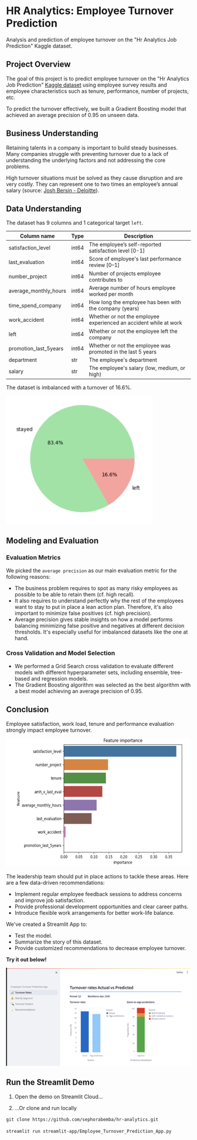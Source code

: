 # HR Analytics: Employee Turnover Prediction

Analysis and prediction of employee turnover on the "Hr Analytics Job Prediction" Kaggle dataset.

## Project Overview

The goal of this project is to predict employee turnover on the "Hr Analytics Job Prediction" [Kaggle dataset](
https://www.kaggle.com/datasets/mfaisalqureshi/hr-analytics-and-job-prediction) using
employee survey results and employee characteristics such as tenure, performance, number of projects, etc.

To predict the turnover effectively, we built a Gradient Boosting model that achieved an average precision of 0.95 on
unseen data.

## Business Understanding

Retaining talents in a company is important to build steady businesses. Many companies struggle with preventing
turnover due to a lack of understanding the underlying factors and not addressing the core problems.

High turnover situations must be solved as they cause disruption and are very costly. They can represent one to two
times an employee’s annual salary (source: [Josh Bersin - Deloitte](https://www.linkedin.com/pulse/20130816200159-131079-employee-retention-now-a-big-issue-why-the-tide-has-turned/)).

## Data Understanding

The dataset has 9 columns and 1 categorical target `left`.

| Column name           | Type  | Description                                                       |
|-----------------------|-------|-------------------------------------------------------------------|
| satisfaction_level    | int64 | The employee’s self-reported satisfaction level [0-1]             |
| last_evaluation       | int64 | Score of employee's last performance review [0–1]                 |
| number_project        | int64 | Number of projects employee contributes to                        |
| average_monthly_hours | int64 | Average number of hours employee worked per month                 |
| time_spend_company    | int64 | How long the employee has been with the company (years)           |
| work_accident         | int64 | Whether or not the employee experienced an accident while at work |
| left                  | int64 | Whether or not the employee left the company                      |
| promotion_last_5years | int64 | Whether or not the employee was promoted in the last 5 years      |
| department            | str   | The employee's department                                         |
| salary                | str   | The employee's salary (low, medium, or high)                      |

The dataset is imbalanced with a turnover of 16.6%.

<img src="img/es-pie.png" width="400" height="350">

## Modeling and Evaluation

### Evaluation Metrics

We picked the `average precision` as our main evaluation metric for the following reasons:

- The business problem requires to spot as many risky employees as possible to be able to retain them (cf. high recall).
- It also requires to understand perfectly why the rest of the employees want to stay to put in place a lean action
  plan. Therefore, it's also important to minimize false positives  (cf. high precision).
- Average precision gives stable insights on how a model performs balancing minimizing false positive and negatives at
  different decision thresholds. It's especially useful for imbalanced datasets like the one at hand.

### Cross Validation and Model Selection

* We performed a Grid Search cross validation to evaluate different models with different hyperparameter sets, including
  ensemble, tree-based and regression models.
* The Gradient Boosting algorithm was selected as the best algorithm with a best model achieving an average precision of
  0.95.

## Conclusion

Employee satisfaction, work load, tenure and performance evaluation strongly impact employee turnover.

<img src="img/es-importance.png" width="600" height="350">

The leadership team should put in place actions to tackle these areas. Here are a few data-driven recommendations:

- Implement regular employee feedback sessions to address concerns and improve job satisfaction.
- Provide professional development opportunities and clear career paths.
- Introduce flexible work arrangements for better work-life balance.

We've created a Streamlit App to:

* Test the model.
* Summarize the story of this dataset.
* Provide customized recommendations to decrease employee turnover.

**Try it out below!**

![Streamlit demo](img/es-streamlit.png)

## Run the Streamlit Demo

1. Open the demo on Streamlit Cloud...

2. ...Or clone and run locally

```
git clone https://github.com/sephorabemba/hr-analytics.git

streamlit run streamlit-app/Employee_Turnover_Prediction_App.py
```
